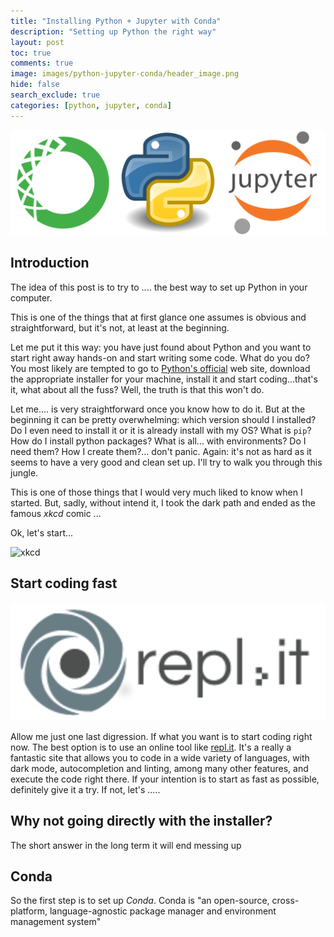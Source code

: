 ```yaml
---
title: "Installing Python + Jupyter with Conda"
description: "Setting up Python the right way"
layout: post
toc: true
comments: true
image: images/python-jupyter-conda/header_image.png
hide: false
search_exclude: true
categories: [python, jupyter, conda]
---
```

![header_img](https://raw.githubusercontent.com/Raudcu/blog/master/images/python-jupyter-conda/header_image.png)

## Introduction

The idea of this post is to try to .... the best way to set up Python in your computer.

This is one of the things that at first glance one assumes is obvious and straightforward, but it's not, at least at the beginning.

Let me put it this way: you have just found about Python and you want to start right away hands-on and start writing some code. What do you do? You most likely are tempted to go to [Python's official](https://www.python.org/) web site, download the appropriate installer for your machine, install it and start coding...that's it, what about all the fuss? Well, the truth is that this won't do.

Let me....  is very straightforward once you know how to do it. But at the beginning it can be pretty overwhelming: which version should I installed? Do I even need to install it or it is already install with my OS? What is `pip`? How do I install python packages? What is all... with environments? Do I need them? How I create them?... don't panic. Again: it's not as hard as it seems to have a very good and clean set up. I'll try to walk you through this jungle. 

This is one of those things that I would very much liked to know when I started. But, sadly, without intend it, I took the dark path and ended as the famous *xkcd* comic ...

Ok, let's start...

![xkcd](https://imgs.xkcd.com/comics/python_environment.png "True")


## Start coding fast

![replit](https://raw.githubusercontent.com/Raudcu/blog/master/images/python-jupyter-conda/replit.png)

Allow me just one last digression. If what you want is to start coding right now. The best option is to use an online tool like [repl.it](https://repl.it/). It's a really a fantastic site that allows you to code in a wide variety of languages, with dark mode, autocompletion and linting, among many other features, and execute the code right there. If your intention is to start as fast as possible, definitely give it a try. If not, let's .....


## Why not going directly with the installer?

The short answer in the long term it will end messing up


## Conda

So the first step is to set up *Conda*. Conda is "an open-source, cross-platform, language-agnostic package manager and environment management system"